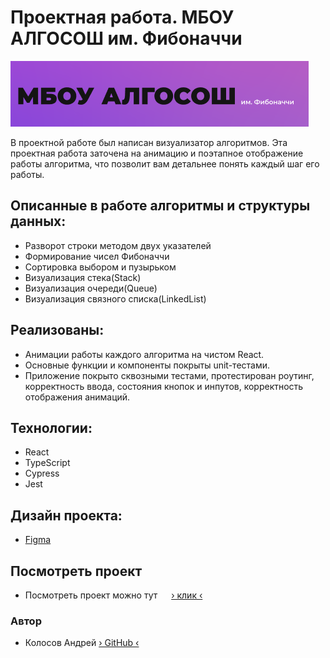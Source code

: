 # Проектная работа. МБОУ АЛГОСОШ им. Фибоначчи
![preview](README_static/preview.png)

В проектной работе был написан визуализатор алгоритмов. Эта проектная работа заточена на анимацию и поэтапное отображение работы алгоритма, что позволит вам детальнее понять каждый шаг его работы.

## Описанные в работе алгоритмы и структуры данных:

* Разворот строки методом двух указателей
* Формирование чисел Фибоначчи
* Сортировка выбором и пузырьком
* Визуализация стека(Stack)
* Визуализация очереди(Queue)
* Визуализация связного списка(LinkedList)


## Реализованы: 
  - Анимации работы каждого алгоритма на чистом React.
  - Основные функции и компоненты покрыты unit-тестами.
  - Приложение покрыто сквозными тестами, протестирован роутинг, корректность ввода, состояния кнопок и инпутов, корректность отображения анимаций.

## Технологии:

* React
* TypeScript
* Cypress
* Jest

## Дизайн проекта:
* [Figma](https://www.figma.com/file/RIkypcTQN5d37g7RRTFid0/Algososh_external_link?node-id=0%3A1) 

## Посмотреть проект

* Посмотреть проект можно тут &emsp; [&rsaquo; клик &lsaquo;](https://andreikolosov.github.io/algososh/)


### Автор
* Колосов Андрей [&rsaquo; GitHub &lsaquo;](https://github.com/AndreiKolosov)
